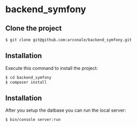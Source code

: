 # backend_symfony

Clone the project
------------

```bash
$ git clone git@github.com:arconale/backend_symfony.git
```

Installation
------------

Execute this command to install the project:

```bash
$ cd backend_symfony
$ composer install
```

Installation
------------

After you setup the datbase you can run the local server:

```bash
$ bin/console server:run
```
